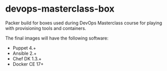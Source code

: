 # devops-masterclass-box

Packer build for boxes used during DevOps Masterclass course for playing with provisioning tools and containers.

The final images will have the following software:

 - Puppet 4.+
 - Ansible 2.+
 - Chef DK 1.3.+
 - Docker CE 17+
